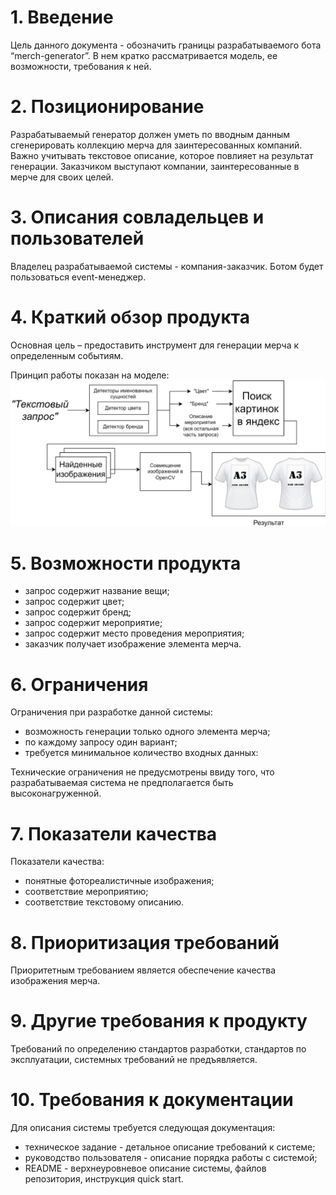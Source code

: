 # 1. Введение
Цель данного документа - обозначить границы разрабатываемого бота “merch-generator”. В нем кратко рассматривается  модель, ее возможности, требования к ней.
# 2. Позиционирование
Разрабатываемый генератор должен уметь по вводным данным сгенерировать коллекцию мерча для заинтересованных компаний. Важно учитывать текстовое описание, которое повлияет на результат генерации.
Заказчиком выступают компании, заинтересованные в мерче для своих целей.
# 3. Описания совладельцев и пользователей
Владелец разрабатываемой системы - компания-заказчик. Ботом будет пользоваться event-менеджер.
# 4. Краткий обзор продукта
Основная цель – предоставить инструмент для генерации мерча к определенным событиям.

Принцип работы показан на моделе:
![This is an image](https://github.com/comptech-winter-school/merch-autogenerator/blob/main/docs/Baseline-model.png)
# 5. Возможности продукта
* запрос содержит название вещи;
* запрос содержит цвет;
* запрос содержит бренд;
* запрос содержит мероприятие;
* запрос содержит место проведения мероприятия;
* заказчик получает изображение элемента мерча.
# 6. Ограничения
Ограничения при разработке данной системы:
* возможность генерации только одного элемента мерча;
* по каждому запросу один вариант;
* требуется минимальное количество входных данных:

Технические ограничения не предусмотрены ввиду того, что разрабатываемая система не предполагается быть высоконагруженной.
# 7. Показатели качества
Показатели качества:
* понятные фотореалистичные изображения;
* соответствие мероприятию;
* соответствие текстовому описанию.
# 8. Приоритизация требований
Приоритетным требованием является обеспечение качества изображения мерча.
# 9. Другие требования к продукту
Требований по определению стандартов разработки, стандартов по эксплуатации, системных требований не предъявляется.
# 10. Требования к документации
Для описания системы требуется следующая документация:
* техническое задание - детальное описание требований к системе;
* руководство пользователя - описание порядка работы с системой;
* README - верхнеуровневое описание системы, файлов репозитория, инструкция quick start.







